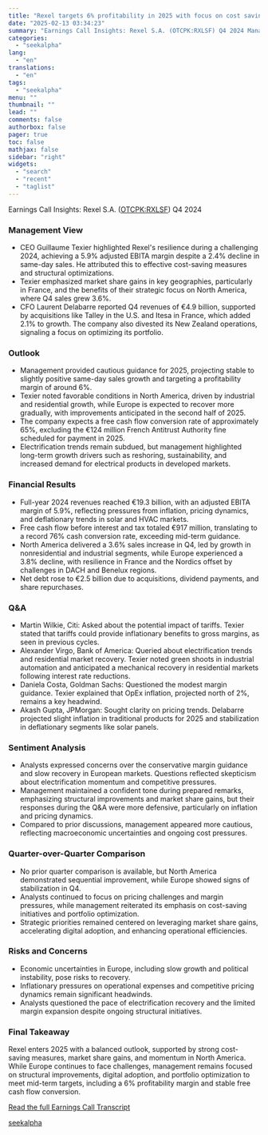 ```yaml
---
title: "Rexel targets 6% profitability in 2025 with focus on cost savings and market share gains"
date: "2025-02-13 03:34:23"
summary: "Earnings Call Insights: Rexel S.A. (OTCPK:RXLSF) Q4 2024 Management View CEO Guillaume Texier highlighted Rexel's resilience during a challenging 2024, achieving a 5.9% adjusted EBITA margin despite a 2.4% decline in same-day sales. He attributed this to effective cost-saving measures and structural optimizations. Texier emphasized market share gains in key..."
categories:
  - "seekalpha"
lang:
  - "en"
translations:
  - "en"
tags:
  - "seekalpha"
menu: ""
thumbnail: ""
lead: ""
comments: false
authorbox: false
pager: true
toc: false
mathjax: false
sidebar: "right"
widgets:
  - "search"
  - "recent"
  - "taglist"
---
```


Earnings Call Insights: Rexel S.A. ([OTCPK:RXLSF](https://seekingalpha.com/symbol/RXLSF "Rexel S.A.")) Q4 2024

### Management View

* CEO Guillaume Texier highlighted Rexel's resilience during a challenging 2024, achieving a 5.9% adjusted EBITA margin despite a 2.4% decline in same-day sales. He attributed this to effective cost-saving measures and structural optimizations.
* Texier emphasized market share gains in key geographies, particularly in France, and the benefits of their strategic focus on North America, where Q4 sales grew 3.6%.
* CFO Laurent Delabarre reported Q4 revenues of €4.9 billion, supported by acquisitions like Talley in the U.S. and Itesa in France, which added 2.1% to growth. The company also divested its New Zealand operations, signaling a focus on optimizing its portfolio.

### Outlook

* Management provided cautious guidance for 2025, projecting stable to slightly positive same-day sales growth and targeting a profitability margin of around 6%.
* Texier noted favorable conditions in North America, driven by industrial and residential growth, while Europe is expected to recover more gradually, with improvements anticipated in the second half of 2025.
* The company expects a free cash flow conversion rate of approximately 65%, excluding the €124 million French Antitrust Authority fine scheduled for payment in 2025.
* Electrification trends remain subdued, but management highlighted long-term growth drivers such as reshoring, sustainability, and increased demand for electrical products in developed markets.

### Financial Results

* Full-year 2024 revenues reached €19.3 billion, with an adjusted EBITA margin of 5.9%, reflecting pressures from inflation, pricing dynamics, and deflationary trends in solar and HVAC markets.
* Free cash flow before interest and tax totaled €917 million, translating to a record 76% cash conversion rate, exceeding mid-term guidance.
* North America delivered a 3.6% sales increase in Q4, led by growth in nonresidential and industrial segments, while Europe experienced a 3.8% decline, with resilience in France and the Nordics offset by challenges in DACH and Benelux regions.
* Net debt rose to €2.5 billion due to acquisitions, dividend payments, and share repurchases.

### Q&A

* Martin Wilkie, Citi: Asked about the potential impact of tariffs. Texier stated that tariffs could provide inflationary benefits to gross margins, as seen in previous cycles.
* Alexander Virgo, Bank of America: Queried about electrification trends and residential market recovery. Texier noted green shoots in industrial automation and anticipated a mechanical recovery in residential markets following interest rate reductions.
* Daniela Costa, Goldman Sachs: Questioned the modest margin guidance. Texier explained that OpEx inflation, projected north of 2%, remains a key headwind.
* Akash Gupta, JPMorgan: Sought clarity on pricing trends. Delabarre projected slight inflation in traditional products for 2025 and stabilization in deflationary segments like solar panels.

### Sentiment Analysis

* Analysts expressed concerns over the conservative margin guidance and slow recovery in European markets. Questions reflected skepticism about electrification momentum and competitive pressures.
* Management maintained a confident tone during prepared remarks, emphasizing structural improvements and market share gains, but their responses during the Q&A were more defensive, particularly on inflation and pricing dynamics.
* Compared to prior discussions, management appeared more cautious, reflecting macroeconomic uncertainties and ongoing cost pressures.

### Quarter-over-Quarter Comparison

* No prior quarter comparison is available, but North America demonstrated sequential improvement, while Europe showed signs of stabilization in Q4.
* Analysts continued to focus on pricing challenges and margin pressures, while management reiterated its emphasis on cost-saving initiatives and portfolio optimization.
* Strategic priorities remained centered on leveraging market share gains, accelerating digital adoption, and enhancing operational efficiencies.

### Risks and Concerns

* Economic uncertainties in Europe, including slow growth and political instability, pose risks to recovery.
* Inflationary pressures on operational expenses and competitive pricing dynamics remain significant headwinds.
* Analysts questioned the pace of electrification recovery and the limited margin expansion despite ongoing structural initiatives.

### Final Takeaway

Rexel enters 2025 with a balanced outlook, supported by strong cost-saving measures, market share gains, and momentum in North America. While Europe continues to face challenges, management remains focused on structural improvements, digital adoption, and portfolio optimization to meet mid-term targets, including a 6% profitability margin and stable free cash flow conversion.

[Read the full Earnings Call Transcript](https://seekingalpha.com/symbol/RXLSF/earnings/transcripts)

[seekalpha](https://seekingalpha.com/news/4407380-rexel-targets-6-percent-profitability-in-2025-with-focus-on-cost-savings-and-market-share)
